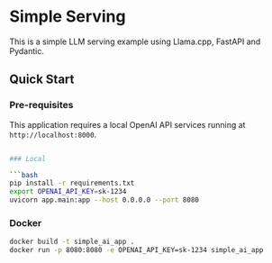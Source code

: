 # Simple Serving

This is a simple LLM serving example using Llama.cpp, FastAPI and Pydantic.

## Quick Start

### Pre-requisites

This application requires a local OpenAI API services running at `http://localhost:8000`.

```bash

### Local

```bash
pip install -r requirements.txt
export OPENAI_API_KEY=sk-1234
uvicorn app.main:app --host 0.0.0.0 --port 8080
```

### Docker

```bash
docker build -t simple_ai_app .
docker run -p 8080:8080 -e OPENAI_API_KEY=sk-1234 simple_ai_app
```